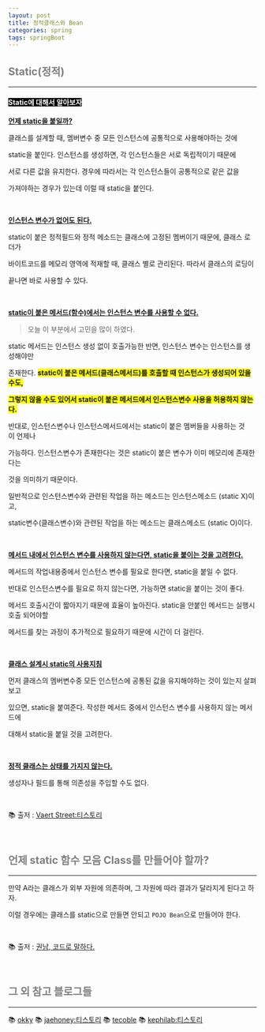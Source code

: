 ```yaml
---
layout: post
title: 정적클래스와 Bean
categories: spring
tags: springBoot
---
```


## <span style="color:gray">Static(정적)</span>

---

#### <span style="background-color:black; color:white">Static에 대해서 알아보자</span>

**<u>언제 static을 붙일까?</u>**

클래스를 설계할 때, 멤버변수 중 모든 인스턴스에 공통적으로 사용해야하는 것에 

static을 붙인다. 인스턴스를 생성하면, 각 인스턴스들은 서로 독립적이기 때문에

서로 다른 값을 유지한다. 경우에 따라서는 각 인스턴스들이 공통적으로 같은 값을

가져야하는 경우가 있는데 이럴 때 static을 붙인다.

<br>

**<u>인스턴스 변수가 없어도 된다.</u>**

static이 붙은 정적필드와 정적 메소드는 클래스에 고정된 멤버이기 때문에, 클래스 로더가

바이트코드를 메모리 영역에 적재할 때, 클래스 별로 관리된다. 따라서 클래스의 로딩이 

끝나면 바로 사용할 수 있다.

<br>

**<u>static이 붙은 메서드(함수)에서는 인스턴스 변수를 사용할 수 없다.</u>**

> 오늘 이 부분에서 고민을 많이 하였다.

static 메서드는 인스턴스 생성 없이 호출가능한 반면, 인스턴스 변수는 인스턴스를 생성해야만

존재한다. **<span style="background-color:yellow">static이 붙은 메서드(클래스메서드)를 호출할 때 인스턴스가 생성되어 있을 수도,</span>**

**<span style="background-color:yellow">그렇지 않을 수도 있어서 static이 붙은 메서드에서 인스턴스변수 사용을 허용하지 않는다.</span>**

반대로, 인스턴스변수나 인스턴스메서드에서는 static이 붙은 멤버들을 사용하는 것이 언제나

가능하다. 인스턴스변수가 존재한다는 것은 static이 붙은 변수가 이미 메모리에 존재한다는

것을 의미하기 때문이다.

일반적으로 인스턴스변수와 관련된 작업을 하는 메소드는 인스턴스메소드 (static X)이고,

static변수(클래스변수)와 관련된 작업을 하는 메소드는 클래스메소드 (static O)이다.

<br>

**<u>메서드 내에서 인스턴스 변수를 사용하지 않는다면, static을 붙이는 것을 고려한다.</u>**

메서드의 작업내용중에서 인스턴스 변수를 필요로 한다면, static을 붙일 수 없다. 

반대로 인스턴스변수를 필요로 하지 않는다면, 가능하면 static을 붙이는 것이 좋다. 

메서드 호출시간이 짧아지기 때문에 효율이 높아진다. static을 안붙인 메서드는 실행시 호출 되어야할

메서드를 찾는 과정이 추가적으로 필요하기 때문에 시간이 더 걸린다.

<br>

**<u>클래스 설계시 static의 사용지침</u>**

먼저 클래스의 멤버변수중 모든 인스턴스에 공통된 값을 유지해야하는 것이 있는지 살펴보고

있으면, static을 붙여준다. 작성한 메서드 중에서 인스턴스 변수를 사용하지 않는 메서드에 

대해서 static을 붙일 것을 고려한다.

<br>

**<u>정적 클래스는 상태를 가지지 않는다.</u>**

생성자나 필드를 통해 의존성을 주입할 수도 없다. 

<br>

📚 출저 : [Vaert Street:티스토리](https://vaert.tistory.com/101)

<br>

## <span style="color:gray">언제 static 함수 모음 Class를 만들어야 할까?</span>

---

만약 A라는 클래스가 외부 자원에 의존하며, 그 자원에 따라 결과가 달라지게 된다고 하자.

이럴 경우에는 클래스를 static으로 만들면 안되고 `POJO Bean`으로 만들어야 한다.

<br>

📚 출저 : [권남, 코드로 말하다.](http://kwon37xi.egloos.com/4844149)

<br>

## <span style="color:gray">그 외 참고 블로그들</span>

---

📚 [okky](https://okky.kr/articles/291799)
📚 [jaehoney:티스토리](https://jaehoney.tistory.com/153)
📚 [tecoble](https://tecoble.techcourse.co.kr/post/2020-07-16-static-method/)
📚 [kephilab:티스토리](https://kephilab.tistory.com/50)